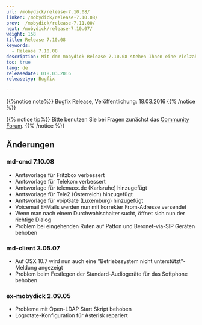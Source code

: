 ```yaml
---
url: /mobydick/release-7.10.08/
linken: /mobydick/release-7.10.08/
prev:  /mobydick/release-7.11.00/
next: /mobydick/release-7.10.07/
weight: 158
title: Release 7.10.08
keywords:
  - Release 7.10.08
description: Mit dem mobydick Release 7.10.08 stehen Ihnen eine Vielzahl an neuen Funtionen zur Verfügung.
toc: true
lang: de
releasedate: 018.03.2016  
releasetyp: Bugfix

---
```


{{%notice note%}}
Bugfix Release, Veröffentlichung: 18.03.2016
{{% /notice %}}

{{% notice tip%}}
Bitte benutzen Sie bei Fragen zunächst das [Community Forum](http://community.pascom.net/forum.php "Zu unserem Forum").
{{% /notice %}}


## Änderungen

### md-cmd 7.10.08
* Amtsvorlage für Fritzbox verbessert
* Amtsvorlage für Telekom verbessert
* Amtsvorlage für telemaxx.de (Karlsruhe) hinzugefügt
* Amtsvorlage für Tele2 (Österreich) hinzugefügt
* Amtsvorlage für voipGate (Luxemburg) hinzugefügt
* Voicemail E-Mails werden nun mit korrekter From-Adresse versendet
* Wenn man nach einem Durchwahlschalter sucht, öffnet sich nun der richtige Dialog
* Problem bei eingehenden Rufen auf Patton und Beronet-via-SIP Geräten behoben

### md-client 3.05.07
* Auf OSX 10.7 wird nun auch eine "Betriebssystem nicht unterstützt"-Meldung angezeigt
* Problem beim Festlegen der Standard-Audiogeräte für das Softphone behoben

### ex-mobydick 2.09.05
* Probleme mit Open-LDAP Start Skript behoben
* Logrotate-Konfiguration für Asterisk repariert
